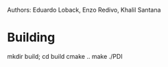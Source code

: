 Authors: Eduardo Loback, Enzo Redivo, Khalil Santana

# Building

mkdir build; cd build
cmake ..
make
./PDI
